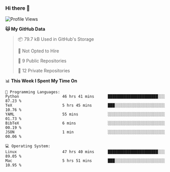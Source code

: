 ### Hi there 👋

<!--
**huayuan4396/huayuan4396** is a ✨ _special_ ✨ repository because its `README.md` (this file) appears on your GitHub profile.

Here are some ideas to get you started:

- 🔭 I’m currently working on ...
- 🌱 I’m currently learning ...
- 👯 I’m looking to collaborate on ...
- 🤔 I’m looking for help with ...
- 💬 Ask me about ...
- 📫 How to reach me: ...
- 😄 Pronouns: ...
- ⚡ Fun fact: ...
-->

<!--START_SECTION:waka-->
![Profile Views](http://img.shields.io/badge/Profile%20Views-0-blue)

**🐱 My GitHub Data** 

> 📦 79.7 kB Used in GitHub's Storage 
 > 
> 🚫 Not Opted to Hire
 > 
> 📜 9 Public Repositories 
 > 
> 🔑 12 Private Repositories 
 > 
📊 **This Week I Spent My Time On** 

```text
💬 Programming Languages: 
Python                   46 hrs 41 mins      ██████████████████████░░░   87.23 % 
TeX                      5 hrs 45 mins       ███░░░░░░░░░░░░░░░░░░░░░░   10.76 % 
YAML                     55 mins             ░░░░░░░░░░░░░░░░░░░░░░░░░   01.73 % 
BibTeX                   6 mins              ░░░░░░░░░░░░░░░░░░░░░░░░░   00.19 % 
JSON                     1 min               ░░░░░░░░░░░░░░░░░░░░░░░░░   00.06 % 

💻 Operating System: 
Linux                    47 hrs 40 mins      ██████████████████████░░░   89.05 % 
Mac                      5 hrs 51 mins       ███░░░░░░░░░░░░░░░░░░░░░░   10.95 % 
```


<!--END_SECTION:waka-->
